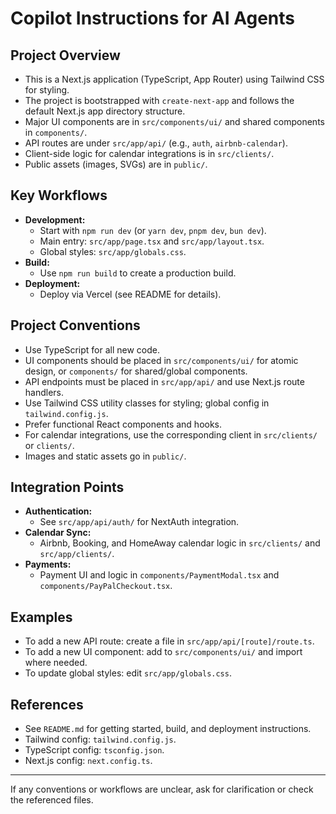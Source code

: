 # Copilot Instructions for AI Agents

## Project Overview
- This is a Next.js application (TypeScript, App Router) using Tailwind CSS for styling.
- The project is bootstrapped with `create-next-app` and follows the default Next.js app directory structure.
- Major UI components are in `src/components/ui/` and shared components in `components/`.
- API routes are under `src/app/api/` (e.g., `auth`, `airbnb-calendar`).
- Client-side logic for calendar integrations is in `src/clients/`.
- Public assets (images, SVGs) are in `public/`.

## Key Workflows
- **Development:**
  - Start with `npm run dev` (or `yarn dev`, `pnpm dev`, `bun dev`).
  - Main entry: `src/app/page.tsx` and `src/app/layout.tsx`.
  - Global styles: `src/app/globals.css`.
- **Build:**
  - Use `npm run build` to create a production build.
- **Deployment:**
  - Deploy via Vercel (see README for details).

## Project Conventions
- Use TypeScript for all new code.
- UI components should be placed in `src/components/ui/` for atomic design, or `components/` for shared/global components.
- API endpoints must be placed in `src/app/api/` and use Next.js route handlers.
- Use Tailwind CSS utility classes for styling; global config in `tailwind.config.js`.
- Prefer functional React components and hooks.
- For calendar integrations, use the corresponding client in `src/clients/` or `clients/`.
- Images and static assets go in `public/`.

## Integration Points
- **Authentication:**
  - See `src/app/api/auth/` for NextAuth integration.
- **Calendar Sync:**
  - Airbnb, Booking, and HomeAway calendar logic in `src/clients/` and `src/app/clients/`.
- **Payments:**
  - Payment UI and logic in `components/PaymentModal.tsx` and `components/PayPalCheckout.tsx`.

## Examples
- To add a new API route: create a file in `src/app/api/[route]/route.ts`.
- To add a new UI component: add to `src/components/ui/` and import where needed.
- To update global styles: edit `src/app/globals.css`.

## References
- See `README.md` for getting started, build, and deployment instructions.
- Tailwind config: `tailwind.config.js`.
- TypeScript config: `tsconfig.json`.
- Next.js config: `next.config.ts`.

---

If any conventions or workflows are unclear, ask for clarification or check the referenced files.